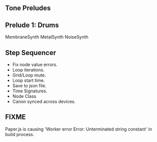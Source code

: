 Tone Preludes
-------------

Prelude 1: Drums
----------------
MembraneSynth
MetalSynth
NoiseSynth

Step Sequencer
--------------
- Fix node value errors.
- Loop iterations.
- Grid/Loop mute.
- Loop start time.
- Save to json file.
- Time Signatures.
- Node Class
- Canon synced across devices.

FIXME
-----
Paper.js is causing 'Worker error Error: Unterminated string constant' in build process.
